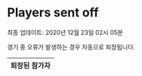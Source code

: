 # Players sent off
최종 업데이트: 2020년 12월 23일 02시 05분


경기 중 오류가 발생하는 경우 자동으로 퇴장됩니다.


| 퇴장된 참가자 |
|:---:|